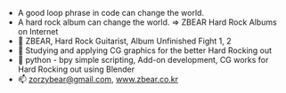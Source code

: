 - A good loop phrase in code can change the world.
- A hard rock album can change the world. => ZBEAR Hard Rock Albums on Internet
- 👋 ZBEAR, Hard Rock Guitarist, Album Unfinished Fight 1, 2
- 👀 Studying and applying CG graphics for the better Hard Rocking out
- 🌱 python - bpy simple scripting, Add-on development, CG works for Hard Rocking out using Blender
- 📫 zorzybear@gmail.com, www.zbear.co.kr

<!---
ZBEAR-Rockn/ZBEAR-Rockn is a ✨ special ✨ repository because its `README.md` (this file) appears on your GitHub profile.
You can click the Preview link to take a look at your changes.
--->
